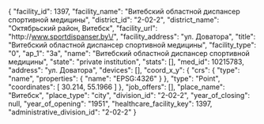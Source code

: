 {
    "facility_id": 1397,
    "facility_name": "Витебский областной диспансер спортивной медицины",
    "district_id": "2-02-2",
    "district_name": "Октябрьский район, Витебск",
    "facility_url": "http:\/\/www.sportdispanser.by\/",
    "facility_address": "ул. Доватора",
    "title": "Витебский областной диспансер спортивной медицины",
    "facility_type": "0",
    "ap_1": "3а",
    "name": "Витебский областной диспансер спортивной медицины",
    "state": "private institution",
    "stats": [],
    "med_id": 10215783,
    "address": "ул. Доватора",
    "devices": [],
    "coord_x_y": {
        "crs": {
            "type": "name",
            "properties": {
                "name": "EPSG:4326"
            }
        },
        "type": "Point",
        "coordinates": [
            30.214,
            55.1966
        ]
    },
    "job_offers": [],
    "place_name": "Витебск",
    "place_type": "city",
    "division_id": "2-02-2",
    "year_of_closing": null,
    "year_of_opening": "1951",
    "healthcare_facility_key": 1397,
    "administrative_division_id": "2-02-2"
}